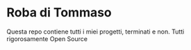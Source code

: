 # Roba di Tommaso
Questa repo contiene tutti i miei progetti, terminati e non. Tutti rigorosamente Open Source
